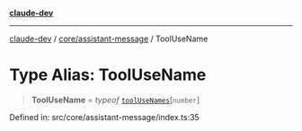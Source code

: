 [**claude-dev**](../../../README.md)

***

[claude-dev](../../../README.md) / [core/assistant-message](../README.md) / ToolUseName

# Type Alias: ToolUseName

> **ToolUseName** = *typeof* [`toolUseNames`](../variables/toolUseNames.md)\[`number`\]

Defined in: src/core/assistant-message/index.ts:35

